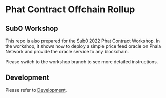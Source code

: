 # Phat Contract Offchain Rollup

## Sub0 Workshop

This repo is also prepared for the Sub0 2022 Phat Contract Workshop. In the workshop, it shows how
to deploy a simple price feed oracle on Phala Network and provide the oracle service to any
blockchain.

Please switch to the workshop branch to see more detailed instructions.

## Development

Please refer to [Development](./Development.md).
